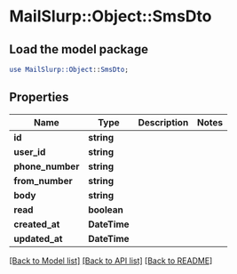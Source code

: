 # MailSlurp::Object::SmsDto

## Load the model package
```perl
use MailSlurp::Object::SmsDto;
```

## Properties
Name | Type | Description | Notes
------------ | ------------- | ------------- | -------------
**id** | **string** |  | 
**user_id** | **string** |  | 
**phone_number** | **string** |  | 
**from_number** | **string** |  | 
**body** | **string** |  | 
**read** | **boolean** |  | 
**created_at** | **DateTime** |  | 
**updated_at** | **DateTime** |  | 

[[Back to Model list]](../README#documentation-for-models) [[Back to API list]](../README#documentation-for-api-endpoints) [[Back to README]](../README)


